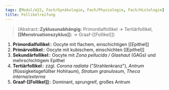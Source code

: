 ```yaml
---
tags: [Modul/m22, Fach/Gynäkologie, Fach/Physiologie, Fach/Histologie]
title: Follikelreifung
---
```

> (Abstract::**Zyklusunabhängig:** Primordialfollikel → Tertiärfollikel, **[[Menstruationszyklus]]:** → Graaf-[[Follikel]])

1. **Primordialfollikel**:: Oocyte mit flachem, einschichtigen [[Epithel]]
2. **Primärvollikel**:: Oocyte mit kubischem, einschichten [[Epithel]]
3. **Sekundärfollikel**:: Oocyte mit *Zona pellucida / Glashaut* (GAGs) und mehrschichtigem Epithel
4. **Tertiärfollikel**:: zzgl. *Corona radiata* ("Strahlenkranz"), *Antrum* (flüssigkeitsgefüllter Hohlraum), *Stratum granulosum*, *Theca interna/externa*
5. **Graaf-[[Follikel]]**:: Dominant, sprungreif, großes Antrum